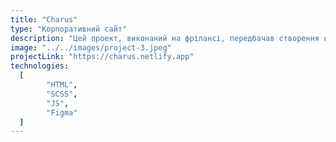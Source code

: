 ```yaml
---
title: "Charus"
type: "Корпоративний сайт"
description: "Цей проект, виконаний на фрілансі, передбачав створення корпоративного веб-сайту з використанням HTML, SCSS та JavaScript. Починаючи з дизайну Figma, я тісно співпрацював з дизайнером, щоб покращити як візуальну привабливість, так і функціональність сайту. Окрім технічних аспектів, ефективна комунікація відігравала вирішальну роль, оскільки я пояснював клієнту нюанси дизайну. Крім того, я взяв на себе завдання переконати клієнта в необхідності конкретних змін, спрямованих на оптимізацію загального користувацького досвіду (UX)."
image: "../../images/project-3.jpeg"
projectLink: "https://charus.netlify.app"
technologies:
  [
		"HTML",
		"SCSS",
		"JS",
		"Figma"
  ]
---
```

